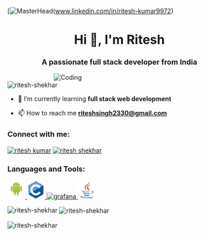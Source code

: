 
[![MasterHead](https://1.bp.blogspot.com/-7A4WynwLsMw/XbBpCXG8fHI/AAAAAAAAMt4/uOa1bpLskYgrwGbllhSu2SDj_Mig8SXJQCLcBGAsYHQ/s1600/2000_600px.gif)(www.linkedin.com/in/ritesh-kumar9972)

<h1 align="center">Hi 👋, I'm Ritesh</h1>
<h3 align="center">A passionate full stack developer from India</h3>
<img align="right" alt="Coding" width="400" src="https://cdn.dribbble.com/users/1162077/screenshots/3848914/programmer.gif">
<p align="left"> <img src="https://komarev.com/ghpvc/?username=ritesh-shekhar&label=Profile%20views&color=0e75b6&style=flat" alt="ritesh-shekhar" /> </p>

- 🌱 I’m currently learning **full stack web development**

- 📫 How to reach me **riteshsingh2330@gmail.com**

<h3 align="left">Connect with me:</h3>
<p align="left">
<a href="https://linkedin.com/in/ritesh kumar" target="blank"><img align="center" src="https://raw.githubusercontent.com/rahuldkjain/github-profile-readme-generator/master/src/images/icons/Social/linked-in-alt.svg" alt="ritesh kumar" height="30" width="40" /></a>
<a href="https://fb.com/ritesh shekhar" target="blank"><img align="center" src="https://raw.githubusercontent.com/rahuldkjain/github-profile-readme-generator/master/src/images/icons/Social/facebook.svg" alt="ritesh shekhar" height="30" width="40" /></a>
</p>

<h3 align="left">Languages and Tools:</h3>
<p align="left"> <a href="https://developer.android.com" target="_blank" rel="noreferrer"> <img src="https://raw.githubusercontent.com/devicons/devicon/master/icons/android/android-original-wordmark.svg" alt="android" width="40" height="40"/> </a> <a href="https://www.cprogramming.com/" target="_blank" rel="noreferrer"> <img src="https://raw.githubusercontent.com/devicons/devicon/master/icons/c/c-original.svg" alt="c" width="40" height="40"/> </a> <a href="https://grafana.com" target="_blank" rel="noreferrer"> <img src="https://www.vectorlogo.zone/logos/grafana/grafana-icon.svg" alt="grafana" width="40" height="40"/> </a> <a href="https://www.java.com" target="_blank" rel="noreferrer"> <img src="https://raw.githubusercontent.com/devicons/devicon/master/icons/java/java-original.svg" alt="java" width="40" height="40"/> </a> </p>

<p><img align="left" src="https://github-readme-stats.vercel.app/api/top-langs?username=ritesh-shekhar&show_icons=true&locale=en&layout=compact" alt="ritesh-shekhar" /></p>

<p>&nbsp;<img align="center" src="https://github-readme-stats.vercel.app/api?username=ritesh-shekhar&show_icons=true&locale=en" alt="ritesh-shekhar" /></p>

<p><img align="center" src="https://github-readme-streak-stats.herokuapp.com/?user=ritesh-shekhar&" alt="ritesh-shekhar" /></p>

